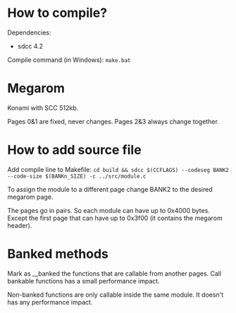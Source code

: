 How to compile?
===============

Dependencies:
- sdcc 4.2

Compile command (in Windows):
`make.bat`

Megarom
=======

Konami with SCC 512kb.

Pages 0&1 are fixed, never changes.
Pages 2&3 always change together.

How to add source file
======================

Add compile line to Makefile:
`cd build && sdcc $(CCFLAGS) --codeseg BANK2 --code-size $(BANKn_SIZE) -c ../src/module.c`

To assign the module to a different page change BANK2 to the desired megarom page.

The pages go in pairs. So each module can have up to 0x4000 bytes. Except the first page that can have up to 0x3f00 (it contains the megarom header).

Banked methods
==============

Mark as __banked the functions that are callable from another pages. Call bankable functions has a small performance impact.

Non-banked functions are only callable inside the same module. It doesn't has any performance impact.
